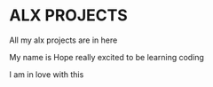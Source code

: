 # ALX PROJECTS
 All my alx projects are in here
 
My name is Hope really excited to be learning coding

I am in love with this
